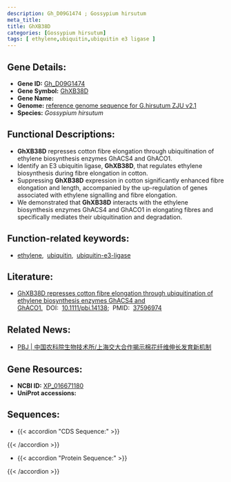 ```yaml
---
description: Gh_D09G1474 ; Gossypium hirsutum
meta_title:
title: GhXB38D
categories: [Gossypium hirsutum]
tags: [ ethylene,ubiquitin,ubiquitin e3 ligase ]
---
```


## Gene Details:
- **Gene ID:**	[Gh_D09G1474]()
- **Gene Symbol:** <u>GhXB38D</u>
- **Gene Name:** 
- **Genome:** [reference genome sequence for G.hirsutum ZJU v2.1]()
- **Species:** *Gossypium hirsutum*

## Functional Descriptions:
   - **GhXB38D** represses cotton fibre elongation through ubiquitination of ethylene biosynthesis enzymes GhACS4 and GhACO1.
   - Identify an E3 ubiquitin ligase, **GhXB38D**, that regulates ethylene biosynthesis during fibre elongation in cotton.
   - Suppressing **GhXB38D** expression in cotton significantly enhanced fibre elongation and length, accompanied by the up-regulation of genes associated with ethylene signalling and fibre elongation. 
   - We demonstrated that **GhXB38D** interacts with the ethylene biosynthesis enzymes GhACS4 and GhACO1 in elongating fibres and specifically mediates their ubiquitination and degradation.

## Function-related keywords:
   - [ethylene](/tags/ethylene/),&nbsp;&nbsp;[ubiquitin](/tags/ubiquitin/),&nbsp;&nbsp;[ubiquitin-e3-ligase](/tags/ubiquitin-e3-ligase/)

## Literature:
   - [GhXB38D represses cotton fibre elongation through ubiquitination of ethylene biosynthesis enzymes GhACS4 and GhACO1.]( https://onlinelibrary.wiley.com/doi/10.1111/pbi.14138)&nbsp;&nbsp;DOI:&nbsp;&nbsp;[10.1111/pbi.14138](https://onlinelibrary.wiley.com/doi/10.1111/pbi.14138);&nbsp;&nbsp;PMID:&nbsp;&nbsp;[37596974](https://pubmed.ncbi.nlm.nih.gov/37596974/)

## Related News:
   - [PBJ | 中国农科院生物技术所/上海交大合作揭示棉花纤维伸长发育新机制](https://mp.weixin.qq.com/s?__biz=Mzg3MDEwNDEyMg==&mid=2247555003&idx=2&sn=0f181a57f159e4195a44976178b6a233&chksm=3891a0090f73f61738e653b3ddc8d1fb2a17af73e263fbc29390e20902e2f929b35a31caa357&scene=27#wechat_redirect)

## Gene Resources:
- **NCBI ID:**  [XP_016671180](https://www.ncbi.nlm.nih.gov/gene/?term=XP_016671180)
- **UniProt accessions:** [](https://www.uniprot.org/uniprotkb//entry)



## Sequences:
- {{< accordion "CDS Sequence:" >}}

{{< /accordion >}}
- {{< accordion "Protein Sequence:" >}}

{{< /accordion >}}
